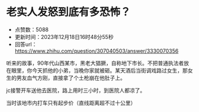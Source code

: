 # 老实人发怒到底有多恐怖？
- 点赞数：5088
- 更新时间：2023年12月18日16时48分55秒
- 回答url：https://www.zhihu.com/question/307040503/answer/3330070356
<body>
 <p data-pid="KfhfI9nO">听来的故事，90年代山西某市，黑老大猖獗，自称地下市长。不把普通执法者放在眼里，你今天抓他的小弟，当晚你家就被砸。某天酒后当街调戏路过女生，那女生的男友血气方刚，直接拿了个土枪崩在他肚子上。</p>
 <p data-pid="WwznQ3p1">jc接警开车送他去医院，路上用时三小时，到医院人都凉了。</p>
 <p data-pid="Bj2irmbx">当时该地市内打车只有起步价（直线距离超不过十公里）</p>
</body>